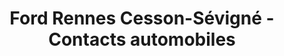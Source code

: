 ---
title: "Ford Rennes Cesson-Sévigné - Contacts automobiles"
url: /cesson-sevigne/ford-rennes-cesson-sevigne-contacts-automobiles/
shop: voiture
---